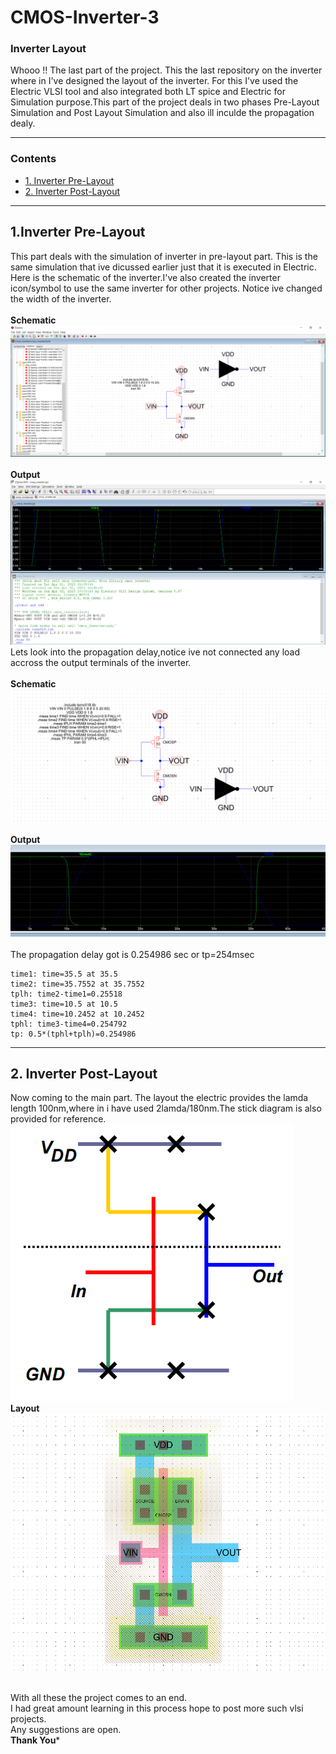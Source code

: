 # CMOS-Inverter-3
### Inverter Layout
Whooo !! The last part of the project. This the last repository on the inverter where in I've designed the layout of the inverter. For this I've used the Electric VLSI tool and also integrated both LT spice and Electric for Simulation purpose.This part of the project deals in two phases Pre-Layout Simulation and Post Layout Simulation and also ill inculde the propagation dealy.

***
### Contents

- [ 1. Inverter Pre-Layout](#1-Inverter-Pre-Layout)
- [ 2. Inverter Post-Layout](#2-Inverter-Post-Layout)

***

## 1.Inverter Pre-Layout

This part deals with the simulation of inverter in pre-layout part. This is the same simulation that ive dicussed earlier just that it is executed in Electric.
Here is the schematic of the inverter.I've also created the inverter icon/symbol to use the same inverter for other projects. Notice ive changed the width of the inverter.<br />
<br>
**Schematic**
<br>
![CMOS-Inverter-3](./Images/Pre-layout1.png)<br>
<br>
**Output**
<br>
![CMOS-Inverter-3](./Images/Pre-layout2.png)<br>
Lets look into the propagation delay,notice ive not connected any load accross the output terminals of the inverter.<br />
<br>
**Schematic**
<br>
![CMOS-Inverter-3](./Images/Pre-layout3.png)<br>
<br>
**Output**
<br>
![CMOS-Inverter-3](./Images/Pre-layout4.png)<br>
<br>
The propagation delay got is 0.254986 sec or tp=254msec <br>
```
time1: time=35.5 at 35.5
time2: time=35.7552 at 35.7552
tplh: time2-time1=0.25518
time3: time=10.5 at 10.5
time4: time=10.2452 at 10.2452
tphl: time3-time4=0.254792
tp: 0.5*(tphl+tplh)=0.254986

```
***
## 2. Inverter Post-Layout
Now coming to the main part. The layout the electric provides the lamda length 100nm,where in i have used 2lamda/180nm.The stick diagram is also provided for reference.<br>
![CMOS-Inverter-3](./Images/Pre-layout5.png)<br>
**Layout**
![CMOS-Inverter-3](./Images/Post-layout1.png)<br>
<br>

With all these the project comes to an end.<br>
I had great amount learning in this process hope to post more such vlsi projects.<br>
Any suggestions are open.<br>
**Thank You***
